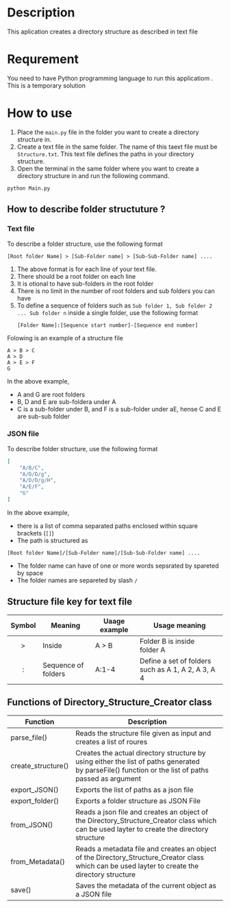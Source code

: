 # Description

This aplication creates a directory structure as described in text file

# Requrement

You need to have Python programming language to run this applicatiom . This is a temporary solution

# How to use

1. Place the `main.py` file in the folder you want to create a directory structure in.
2. Create a text file in the same folder. The name of this taext file must be `Structure.txt`. This text file defines the paths in your directory structure.
3. Open the terminal in the same folder where you want to create a directory structure in and run the following command.

```
python Main.py
```

## How to describe folder structuture ?

### Text file

To describe a folder structure, use the following format

```
[Root folder Name] > [Sub-Folder name] > [Sub-Sub-Folder name] ....
```

1. The above format is for each line of your text file.
2. There should be a root folder on each line
3. It is otional to have sub-folders in the root folder
4. There is no limit in the number of root folders and sub folders you can have
5. To define a sequence of folders such as `Sub folder 1, Sub folder 2 ... Sub folder n` inside a single folder,  use the following format
   ```
   [Folder Name]:[Sequence start number]-[Sequence end number]
   ```

Folowing is an example of a structure file

```
A > B > C
A > D
A > E > F
G
```

In the above example,

* A and G are root folders
* B, D and E are sub-foldera under A
* C is a sub-folder under B, and F is a sub-folder under aE, hense C and E are sub-sub folder

### JSON file

To describe folder structure, use the following format

```json
[
    "A/B/C",
    "A/D/D/g",
    "A/D/D/g/H",
    "A/E/F",
    "G"
]
```

In the above example,

* there is a list of comma separated paths enclosed within square brackets (`[]`)
* The path is structured as

```
[Root folder Name]/[Sub-Folder name]/[Sub-Sub-Folder name] ....
```

* The folder name can have of one or more words sepsrated by spareted by space
* The folder names are separeted by slash `/`

## Structure file key for text file

| Symbol | Meaning             | Uaage example | Usage meaning                                        |
| :----: | ------------------- | ------------- | ---------------------------------------------------- |
|   >   | Inside              | A > B         | Folder B is inside folder A                         |
|   :   | Sequence of folders | A:1-4         | Define a set of folders such as A 1, A 2, A 3, A 4 |

## Functions of Directory_Structure_Creator class

| Function           | Description                                                                                                                                           |
| ------------------ | ----------------------------------------------------------------------------------------------------------------------------------------------------- |
| parse_file()       | Reads the structure file given as input and creates a list of roures                                                                                  |
| create_structure() | Creates the actual directory structure by using either the list of paths generated by parseFile() function or the list of paths passed as argument |
| export_JSON()      | Exports the list of paths as a json file                                                                                                              |
| export_folder()    | Exports a folder structure as JSON File                                                                                                               |
| from_JSON()        | Reads a json file and creates an object of the Directory_Structure_Creator class which can be used layter to create the directory structure          |
| from_Metadata()    | Reads a metadata file and creates an object of the Directory_Structure_Creator class which can be used layter to create the directory structure      |
| save()             | Saves the metadata of the current object as a JSON file                                                                                               |
